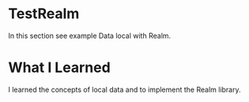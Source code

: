 # TestRealm
In this section see example Data local with Realm.

# What I Learned

I learned the concepts of local data and to implement the Realm library.
